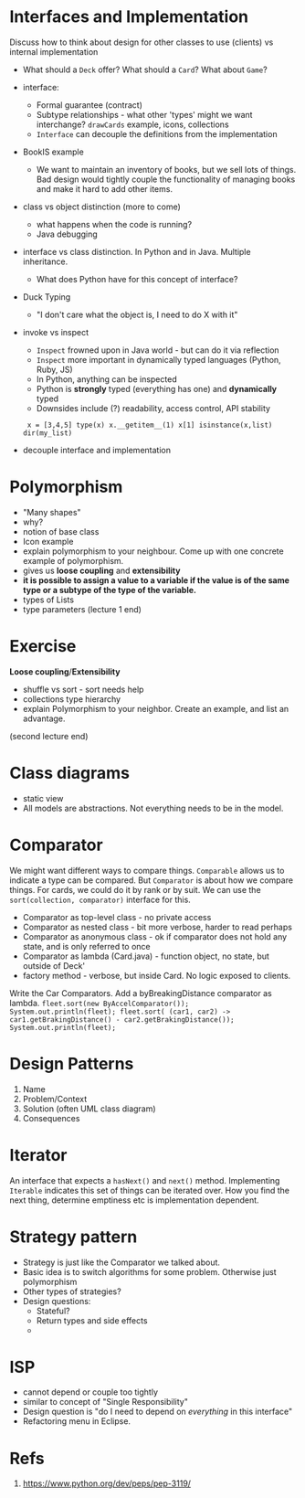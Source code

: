# Interfaces and Implementation

Discuss how to think about design for other classes to use (clients) vs internal implementation

- What should a `Deck` offer? What should a `Card`? What about `Game`?

- interface:

    - Formal guarantee (contract)
    - Subtype relationships - what other 'types' might we want interchange? `drawCards` example, icons, collections
    - `Interface` can decouple the definitions from the implementation 

- BookIS example

    - We want to maintain an inventory of books, but we sell lots of things. Bad design would tightly couple the functionality of managing books and make it hard to add other items.

- class vs object distinction (more to come)
    + what happens when the code is running?
    + Java debugging
    
- interface vs class distinction. In Python and in Java. Multiple inheritance.

    - What does Python have for this concept of interface?

- Duck Typing 
  
    + "I don't care what the object is, I need to do X with it"
    
- invoke vs inspect
    + `Inspect` frowned upon in Java world - but can do it via reflection
    + `Inspect` more important in dynamically typed languages (Python, Ruby, JS)
    + In Python, anything can be inspected
    + Python is **strongly** typed (everything has one) and **dynamically** typed
    + Downsides include (?) readability, access control, API stability

    ` x = [3,4,5]
     type(x)
     x.__getitem__(1)
     x[1]
     isinstance(x,list)
     dir(my_list)`

- decouple interface and implementation

# Polymorphism
- "Many shapes"
- why? 
- notion of base class
- Icon example
- explain polymorphism to your neighbour. Come up with one concrete example of polymorphism.
- gives us **loose coupling** and **extensibility**
- **it is possible to assign a value to a variable if the value is of the same type or a subtype of the type of the variable.**
- types of Lists
- type parameters (lecture 1 end)

# Exercise
**Loose coupling**/**Extensibility** 
- shuffle vs sort - sort needs help
- collections type hierarchy
- explain Polymorphism to your neighbor. Create an example, and list an advantage.

(second lecture end)

# Class diagrams
- static view
- All models are abstractions. Not everything needs to be in the model.

# Comparator 
We might want different ways to compare things. `Comparable` allows us to indicate a type can be compared. But `Comparator` is about how we compare things. For cards, we could do it by rank or by suit. We can use the `sort(collection, comparator)` interface for this. 

- Comparator as top-level class - no private access
- Comparator as nested class - bit more verbose, harder to read perhaps
- Comparator as anonymous class - ok if comparator does not hold any state, and is only referred to once
- Comparator as lambda (Card.java) - function object, no state, but outside of Deck'
- factory method - verbose, but inside Card. No logic exposed to clients.

Write the Car Comparators. Add a byBreakingDistance comparator as lambda.
`fleet.sort(new ByAccelComparator());
        System.out.println(fleet);
        fleet.sort( (car1, car2) -> car1.getBrakingDistance() - car2.getBrakingDistance());
        System.out.println(fleet);`

# Design Patterns
1. Name
2. Problem/Context
3. Solution (often UML class diagram)
4. Consequences

# Iterator
An interface that expects a `hasNext()` and `next()` method. 
Implementing `Iterable` indicates this set of things can be iterated over. How you find the next thing, determine emptiness etc is implementation dependent. 

# Strategy pattern
- Strategy is just like the Comparator we talked about.
- Basic idea is to switch algorithms for some problem. Otherwise just polymorphism
- Other types of strategies?
- Design questions:
    + Stateful?
    + Return types and side effects 
    + 

# ISP
- cannot depend or couple too tightly
- similar to concept of "Single Responsibility"
- Design question is "do I need to depend on *everything* in this interface"
- Refactoring menu in Eclipse.
# Refs
1. https://www.python.org/dev/peps/pep-3119/ 